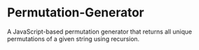 # Permutation-Generator
A JavaScript-based permutation generator that returns all unique permutations of a given string using recursion.
